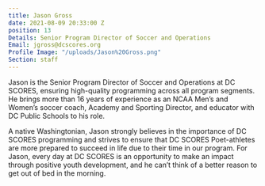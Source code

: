 ```yaml
---
title: Jason Gross
date: 2021-08-09 20:33:00 Z
position: 13
Details: Senior Program Director of Soccer and Operations
Email: jgross@dcscores.org
Profile Image: "/uploads/Jason%20Gross.png"
Section: staff
---
```


Jason is the Senior Program Director of Soccer and Operations at DC SCORES, ensuring high-quality programming across all program segments. He brings more than 16 years of experience as an NCAA Men’s and Women’s soccer coach, Academy and Sporting Director, and educator with DC Public Schools to his role.

A native Washingtonian, Jason strongly believes in the importance of DC SCORES programming and strives to ensure that DC SCORES Poet-athletes are more prepared to succeed in life due to their time in our program. For Jason, every day at DC SCORES is an opportunity to make an impact through positive youth development, and he can’t think of a better reason to get out of bed in the morning.